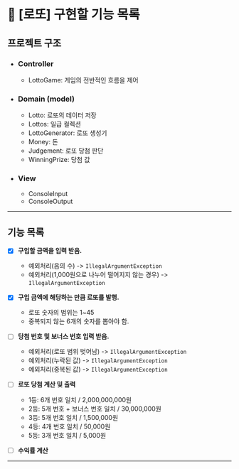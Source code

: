 # 🎲 [로또] 구현할 기능 목록
## 프로젝트 구조
- ### Controller
  - LottoGame: 게임의 전반적인 흐름을 제어
- ### Domain (model)
  - Lotto: 로또의 데이터 저장
  - Lottos: 일급 컬렉션
  - LottoGenerator: 로또 생성기
  - Money: 돈
  - Judgement: 로또 당첨 판단
  - WinningPrize: 당첨 값
- ### View
  - ConsoleInput
  - ConsoleOutput
---
## 기능 목록
- [x] **구입할 금액을 입력 받음.** 
  - 예외처리(음의 수) -> `IllegalArgumentException`
  - 예외처리(1,000원으로 나누어 떨어지지 않는 경우) -> `IllegalArgumentException`
 
 
- [x] **구입 금액에 해당하는 만큼 로또를 발행.** 
  - 로또 숫자의 범위는 1~45
  - 중복되지 않는 6개의 숫자를 뽑아야 함.
 
 
- [ ] **당첨 번호 및 보너스 번호 입력 받음.**
  - 예외처리(로또 범위 벗어남) -> `IllegalArgumentException`
  - 예외처리(누락된 값) -> `IllegalArgumentException`
  - 예외처리(중복된 값) -> `IllegalArgumentException`
 
 
- [ ] **로또 당첨 계산 및 출력**
  - 1등: 6개 번호 일치 / 2,000,000,000원
  - 2등: 5개 번호 + 보너스 번호 일치 / 30,000,000원
  - 3등: 5개 번호 일치 / 1,500,000원
  - 4등: 4개 번호 일치 / 50,000원
  - 5등: 3개 번호 일치 / 5,000원
 
 
- [ ] **수익률 계산**

---
